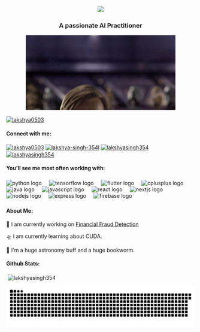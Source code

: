 <p align="center"><img src="https://readme-typing-svg.demolab.com?font=Fira+Code&size=35&duration=2000&pause=1000&color=9407F7&weight=100&center=true&random=false&width=435&lines=&lines=Hey+There!+%F0%9F%91%8B;I'm+Lakshya+Singh!](https://readme-typing-svg.demolab.com?font=Fira+Code&weight=600&size=35&duration=2000&pause=1000&color=9407F7&center=true&vCenter=true&random=false&width=435&lines=Hey+There!+%F0%9F%91%8B;I'm+Lakshya+Singh!"></p>
<h3 align="center">A passionate  AI Practitioner</h3>
<p align="center"><img src="/hello_there.gif"></p>

<p align="left"> <a href="https://twitter.com/lakshya0503" target="blank"><img src="https://img.shields.io/twitter/follow/lakshya0503?logo=twitter&style=for-the-badge" alt="lakshya0503" /></a> </p>

<h4 align="left">Connect with me:</h4>
<p align="left">
<a href="https://twitter.com/lakshya0503" target="blank"><img align="center" src="https://raw.githubusercontent.com/rahuldkjain/github-profile-readme-generator/master/src/images/icons/Social/twitter.svg" alt="lakshya0503" height="30" width="40" /></a>
<a href="https://linkedin.com/in/lakshya-singh-354l" target="blank"><img align="center" src="https://raw.githubusercontent.com/rahuldkjain/github-profile-readme-generator/master/src/images/icons/Social/linked-in-alt.svg" alt="lakshya-singh-354l" height="30" width="40" /></a>
<a href="https://kaggle.com/lakshyasingh354" target="blank"><img align="center" src="https://raw.githubusercontent.com/rahuldkjain/github-profile-readme-generator/master/src/images/icons/Social/kaggle.svg" alt="lakshyasingh354" height="30" width="40" /></a>
<a href="mailto:lakshya.singh354@gmail.com" target="blank"><img align="center" src="https://raw.githubusercontent.com/maurodesouza/profile-readme-generator/master/src/assets/icons/social/gmail/default.svg" alt="lakshyasingh354" height="30" width="40" /></a>

</p>

<h4 align="left">You'll see me most often working with:</h4>

###

<div align="left">
  <img src="https://skillicons.dev/icons?i=py" height="40" alt="python logo"  />
  <img width="12" />
  <img src="https://skillicons.dev/icons?i=tensorflow" height="40" alt="tensorflow logo"  />
  <img width="12" />
  <img src="https://skillicons.dev/icons?i=flutter" height="40" alt="flutter logo"  />
  <img width="12" />
  <img src="https://skillicons.dev/icons?i=cpp" height="40" alt="cplusplus logo"  />
  <img width="12" />
  <img src="https://skillicons.dev/icons?i=java" height="40" alt="java logo"  />
  <img width="12" />
  <img src="https://skillicons.dev/icons?i=js" height="40" alt="javascript logo"  />
  <img width="12" />
  <img src="https://skillicons.dev/icons?i=react" height="40" alt="react logo"  />
  <img width="12" />
  <img src="https://skillicons.dev/icons?i=nextjs" height="40" alt="nextjs logo"  />
  <img width="12" />
  <img src="https://skillicons.dev/icons?i=nodejs" height="40" alt="nodejs logo"  />
  <img width="12" />
  <img src="https://skillicons.dev/icons?i=express" height="40" alt="express logo"  />
  <img width="12" />
  <img src="https://skillicons.dev/icons?i=firebase" height="40" alt="firebase logo"  />
</div>

###
<!--- 
<div align="center">
  <img src="https://github-read-medium-git-main.pahlevikun.vercel.app/latest?limit=4&username=lakshya.singh354&theme=midnight-purple" alt="Layout with last medium posts"  />
</div>
!--->
<h4> About Me:</h4>
<div>
 
🚀 I am currently working on [Financial Fraud Detection](https://github.com/LakshyaSingh354/Financial-Fraud-Detection)

🛸 I am currently learning about CUDA.

🌌 I'm a huge astronomy buff and a huge bookworm.<br>


<!---<h3 align="left">I am currently reading:</h3>
<a href="https://www.goodreads.com/user/show/149789414-lakshya-singh"><img src="https://goodreads-readme.vercel.app/api/book?id=149789414" alt="GoodReads reading" width="350" /></a>
--->
 </div>
<h4>Github Stats:</h4>

<p>&nbsp;<img align="center" src="https://github-readme-stats.vercel.app/api?username=lakshyasingh354&theme=midnight-purple&hide_rank=true&show_icons=true&locale=en" alt="lakshyasingh354" /></p>


<picture>
  <source media="(prefers-color-scheme: dark)" srcset="https://raw.githubusercontent.com/LakshyaSingh354/LakshyaSingh354/output/github-contribution-grid-snake-dark.svg">
  <source media="(prefers-color-scheme: light)" srcset="https://raw.githubusercontent.com/LakshyaSingh354/LakshyaSingh354/output/github-contribution-grid-snake.svg">
  <img alt="github contribution grid snake animation" src="https://raw.githubusercontent.com/LakshyaSingh354/LakshyaSingh354/output/github-contribution-grid-snake.svg">
</picture>
